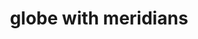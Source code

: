 ---
layout: travel&places
title: globe with meridians
emoji: globe_with_meridians
permalink: 🌐.html
image: assets/img/3moji/globe_with_meridians.png
---